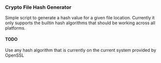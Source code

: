 ### Crypto File Hash Generator
Simple script to generate a hash value for a given file location. Currently
it only supports the builtin hash algorithms that should be working across all
platforms.

#### TODO
Use any hash algorithm that is currently on the current system provided by OpenSSL 
